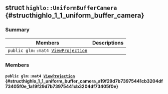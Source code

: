 ## struct `highlo::UniformBufferCamera` {#structhighlo_1_1_uniform_buffer_camera}

### Summary

 Members                        | Descriptions                                
--------------------------------|---------------------------------------------
`public glm::mat4 `[`ViewProjection`](#structhighlo_1_1_uniform_buffer_camera_a19f29d7b73975441cb3204df73405f0e_1a19f29d7b73975441cb3204df73405f0e) | 

### Members

#### `public glm::mat4 `[`ViewProjection`](#structhighlo_1_1_uniform_buffer_camera_a19f29d7b73975441cb3204df73405f0e_1a19f29d7b73975441cb3204df73405f0e) {#structhighlo_1_1_uniform_buffer_camera_a19f29d7b73975441cb3204df73405f0e_1a19f29d7b73975441cb3204df73405f0e}

